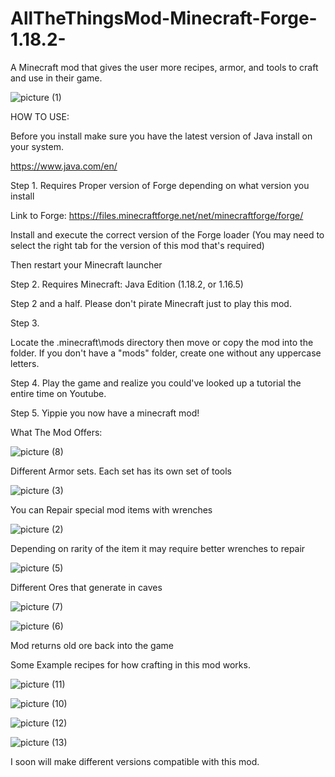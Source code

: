 # AllTheThingsMod-Minecraft-Forge-1.18.2-
A Minecraft mod that gives the user more recipes, armor, and tools to craft and use in their game. 

![picture (1)](https://github.com/user-attachments/assets/42d9152d-d8b3-41a4-acfb-ae21526f5a45)

  HOW TO USE:

Before you install make sure you have the latest version of Java install on your system.

https://www.java.com/en/

Step 1. Requires Proper version of Forge depending on what version you install

Link to Forge: https://files.minecraftforge.net/net/minecraftforge/forge/

Install and execute the correct version of the Forge loader (You may need to select the right tab for the version of this mod that's required)

Then restart your Minecraft launcher

Step 2. Requires Minecraft: Java Edition (1.18.2, or 1.16.5)

Step 2 and a half. Please don't pirate Minecraft just to play this mod.

Step 3.

Locate the .minecraft\mods directory then move or copy the mod into the folder. If you don't have a "mods" folder, create one without any uppercase letters.

Step 4. Play the game and realize you could've looked up a tutorial the entire time on Youtube.

Step 5. Yippie you now have a minecraft mod!

  What The Mod Offers:


![picture (8)](https://github.com/user-attachments/assets/a93b771a-4ecd-435d-81b9-9092720b8075)

Different Armor sets. Each set has its own set of tools


![picture (3)](https://github.com/user-attachments/assets/eaf38e98-2356-4de5-9553-6d2a85fb96d8)

You can Repair special mod items with wrenches


![picture (2)](https://github.com/user-attachments/assets/bbae0b4b-ee81-44c7-b4cb-867515b6a19b)

Depending on rarity of the item it may require better wrenches to repair


![picture (5)](https://github.com/user-attachments/assets/0bc41423-38b9-43a8-8d04-5b4428c36e93)

Different Ores that generate in caves

![picture (7)](https://github.com/user-attachments/assets/1cd69295-8b6d-43e6-ad99-8de83f677608)

![picture (6)](https://github.com/user-attachments/assets/2be5e70d-ebd0-4cef-bccb-09b67131a05e)

Mod returns old ore back into the game

Some Example recipes for how crafting in this mod works.

![picture (11)](https://github.com/user-attachments/assets/9d44eb2b-8f4b-4e19-9edd-776fcaf7a5d6)

![picture (10)](https://github.com/user-attachments/assets/381ab5a3-5b79-47bc-bb4b-d843fb2ee8ac)

![picture (12)](https://github.com/user-attachments/assets/95835e20-239f-4c4f-910b-650d83efbd2a)

![picture (13)](https://github.com/user-attachments/assets/2838ee47-bffe-4896-9e7a-8f89cbff6bf1)

I soon will make different versions compatible with this mod.

